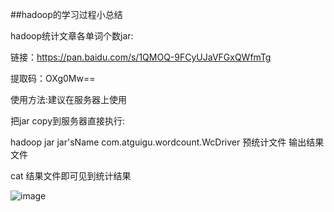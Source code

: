 ##hadoop的学习过程小总结

hadoop统计文章各单词个数jar:

链接：https://pan.baidu.com/s/1QMOQ-9FCyUJaVFGxQWfmTg 

提取码：OXg0Mw==

使用方法:建议在服务器上使用

把jar copy到服务器直接执行:

hadoop jar jar'sName com.atguigu.wordcount.WcDriver 预统计文件 输出结果文件

cat 结果文件即可见到统计结果

![image](https://edu-1014.oss-cn-beijing.aliyuncs.com/TIM%E5%9B%BE%E7%89%8720200828151558.jpg)
